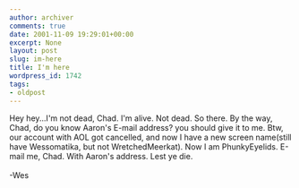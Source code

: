 ```yaml
---
author: archiver
comments: true
date: 2001-11-09 19:29:01+00:00
excerpt: None
layout: post
slug: im-here
title: I'm here
wordpress_id: 1742
tags:
- oldpost
---
```


Hey hey...I'm not dead, Chad.  I'm alive.  Not dead.  So there.  By the way, Chad, do you know Aaron's E-mail address?  you should give it to me.  Btw, our account with AOL got cancelled, and now I have a new screen name(still have Wessomatika, but not WretchedMeerkat).  Now I am PhunkyEyelids.  E-mail me, Chad.  With Aaron's address.  Lest ye die.<br /><br />-Wes
